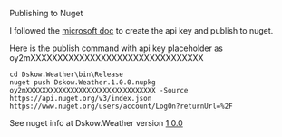 Publishing to Nuget

I followed the [microsoft doc](https://docs.microsoft.com/en-us/nuget/quickstart/create-and-publish-a-package-using-visual-studio) to create the api key and publish to nuget.

Here is the publish command with api key placeholder as oy2mXXXXXXXXXXXXXXXXXXXXXXXXXXXXXXXX
```
cd Dskow.Weather\bin\Release
nuget push Dskow.Weather.1.0.0.nupkg oy2mXXXXXXXXXXXXXXXXXXXXXXXXXXXXXXXX -Source https://api.nuget.org/v3/index.json
https://www.nuget.org/users/account/LogOn?returnUrl=%2F
```


See nuget info at Dskow.Weather version [1.0.0](https://www.nuget.org/packages/Dskow.Weather/1.0.0)
